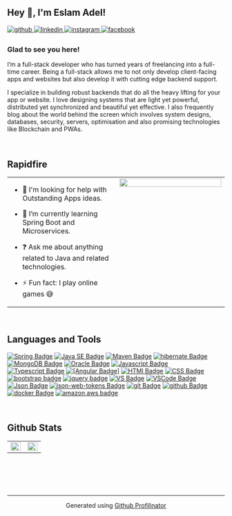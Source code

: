 ## Hey 👋, I'm Eslam Adel!  
  

<a href="https://github.com/EslamA99" target="_blank">
<img src=https://img.shields.io/badge/github-%2324292e.svg?&style=for-the-badge&logo=github&logoColor=white alt=github style="margin-bottom: 5px;" />
</a>
<a href="https://linkedin.com/in/eslama99" target="_blank">
<img src=https://img.shields.io/badge/linkedin-%231E77B5.svg?&style=for-the-badge&logo=linkedin&logoColor=white alt=linkedin style="margin-bottom: 5px;" />
</a>
<a href="https://instagram.com/eslamadelahlawy/" target="_blank">
<img src=https://img.shields.io/badge/instagram-%23000000.svg?&style=for-the-badge&logo=instagram&logoColor=white alt=instagram style="margin-bottom: 5px;" />
</a>
<a href="https://www.facebook.com/AhlaaWaay" target="_blank">
<img src=https://img.shields.io/badge/facebook-%232E87FB.svg?&style=for-the-badge&logo=facebook&logoColor=white alt=facebook style="margin-bottom: 5px;" />
</a>  
  



### Glad to see you here!  
I’m a full-stack developer who has turned years of freelancing into a full-time career. Being a full-stack allows me to not only develop client-facing apps and websites but also develop it with cutting edge backend support.

I specialize in building robust backends that do all the heavy lifting for your app or website. I love designing systems that are light yet powerful, distributed yet synchronized and beautiful yet effective. I also frequently blog about the world behind the screen which involves system designs, databases, security, servers, optimisation and also promising technologies like Blockchain and PWAs.  
  

<br/>  


## Rapidfire  
<table><tr><td valign="top" width="50%">

- 🤔 I'm looking for help with Outstanding Apps ideas.  
  

- 🌱 I’m currently learning Spring Boot and Microservices.  
  

- ❓ Ask me about anything related to Java and related technologies.  
  

- ⚡ Fun fact: I play online games 😅  


</td><td valign="top" width="50%">

<div align="right">
<img src="https://rishavanand.github.io/static/images/greetings.gif" align="right" style="width: 100%" />
</div>  


</td></tr></table>  

<br/>  
 
 ## Languages and Tools  
<p data-sourcepos="25:1-54:143" dir="auto"><a href="https://spring.io/" rel="nofollow"><img src="https://camo.githubusercontent.com/0e1c9fe6f35e00d4bb2db410916bf670c9f64cb35ef2292cbb083962db61c22f/68747470733a2f2f696d672e736869656c64732e696f2f62616467652f737072696e672d3644423333463f7374796c653d666c6174266c6162656c436f6c6f723d364442333346266c6f676f3d737072696e67266c6f676f436f6c6f723d7768697465" alt="Spring Badge" data-canonical-src="https://img.shields.io/badge/spring-6DB33F?style=flat&amp;labelColor=6DB33F&amp;logo=spring&amp;logoColor=white" style="max-width: 100%;"></a>
<a href="https://www.oracle.com/java/" rel="nofollow"><img src="https://camo.githubusercontent.com/f9258c4c56614e4ab876e934b5b8a812880bdab2a0d738fcb8fc7f5ec989f56d/68747470733a2f2f696d672e736869656c64732e696f2f62616467652f6a6176612d3030373339363f7374796c653d666c6174266c6162656c436f6c6f723d303037333936266c6f676f3d4a617661266c6f676f436f6c6f723d7768697465" alt="Java SE Badge" data-canonical-src="https://img.shields.io/badge/java-007396?style=flat&amp;labelColor=007396&amp;logo=Java&amp;logoColor=white" style="max-width: 100%;"></a>
<a href="https://www.apache.org/" rel="nofollow"><img src="https://camo.githubusercontent.com/659726f90baa1641485dbf6ab3c5e6685f168b8ea0914b9b05ca0d56fb484d90/68747470733a2f2f696d672e736869656c64732e696f2f62616467652f4d6176656e2d4337314133363f7374796c653d666c6174266c6162656c436f6c6f723d433731413336266c6f676f3d617061636865266c6f676f436f6c6f723d7768697465" alt="Maven Badge" data-canonical-src="https://img.shields.io/badge/Maven-C71A36?style=flat&amp;labelColor=C71A36&amp;logo=apache&amp;logoColor=white" style="max-width: 100%;"></a>
<a href="http://hibernate.org/" rel="nofollow"><img src="https://camo.githubusercontent.com/aa512c8f1c7d896bfcce2c2c32922d9268237ee9a7b1110a449778bfe315b6ff/68747470733a2f2f696d672e736869656c64732e696f2f62616467652f48696265726e6174652d3539363636433f7374796c653d666c6174266c6162656c436f6c6f723d353936363643266c6f676f3d68696265726e617465266c6f676f436f6c6f723d7768697465" alt="hibernate Badge" data-canonical-src="https://img.shields.io/badge/Hibernate-59666C?style=flat&amp;labelColor=59666C&amp;logo=hibernate&amp;logoColor=white" style="max-width: 100%;"></a>
<a href="https://www.mongodb.com/" rel="nofollow"><img src="https://camo.githubusercontent.com/1936f5a2d134890d6267f3e97f4ad86973368453eb0b7832d260bba0687ce41f/68747470733a2f2f696d672e736869656c64732e696f2f62616467652f4d6f6e676f44422d3437413234383f7374796c653d666c6174266c6162656c436f6c6f723d343741323438266c6f676f3d4d6f6e676f4442266c6f676f436f6c6f723d7768697465" alt="MongoDB Badge" data-canonical-src="https://img.shields.io/badge/MongoDB-47A248?style=flat&amp;labelColor=47A248&amp;logo=MongoDB&amp;logoColor=white" style="max-width: 100%;"></a>
<a href="https://www.oracle.com/database/" rel="nofollow"><img src="https://camo.githubusercontent.com/7575c946ed74ecb8881e6cfd7462366ccbef42121840e5e56c05d67abdab390a/68747470733a2f2f696d672e736869656c64732e696f2f62616467652f6f7261636c652d4337314133363f7374796c653d666c6174266c6162656c436f6c6f723d433731413336266c6f676f3d6f7261636c65266c6f676f436f6c6f723d7768697465" alt="Oracle Badge" data-canonical-src="https://img.shields.io/badge/oracle-C71A36?style=flat&amp;labelColor=C71A36&amp;logo=oracle&amp;logoColor=white" style="max-width: 100%;"></a>
<a href="https://www.javascript.com/" rel="nofollow"><img src="https://camo.githubusercontent.com/433e3164550e71967db81eb1ae067dbfbfb5664beac3aa44815151f98a561100/68747470733a2f2f696d672e736869656c64732e696f2f62616467652f6a6176617363726970742d4637444631453f7374796c653d666c6174266c6162656c436f6c6f723d463744463145266c6f676f3d6a617661736372697074266c6f676f436f6c6f723d7768697465" alt="Javascript Badge" data-canonical-src="https://img.shields.io/badge/javascript-F7DF1E?style=flat&amp;labelColor=F7DF1E&amp;logo=javascript&amp;logoColor=white" style="max-width: 100%;"></a>
<a href="https://www.typescriptlang.org/" rel="nofollow"><img src="https://camo.githubusercontent.com/de395167a897234d9e372c504324837908b19b810e0a89d797b1a97c2ff10a41/68747470733a2f2f696d672e736869656c64732e696f2f62616467652f747970657363726970742d3331373843363f7374796c653d666c6174266c6162656c436f6c6f723d333137384336266c6f676f3d74797065736372697074266c6f676f436f6c6f723d7768697465" alt="Typescript Badge" data-canonical-src="https://img.shields.io/badge/typescript-3178C6?style=flat&amp;labelColor=3178C6&amp;logo=typescript&amp;logoColor=white" style="max-width: 100%;"></a>
<a href="https://angular.io/" rel="nofollow"><img src="https://camo.githubusercontent.com/1eab397de7b18dc78d0c4423f8ccc4fcea5b81a4613467bffcb5569cb4a69007/68747470733a2f2f696d672e736869656c64732e696f2f62616467652f616e67756c61722d4444303033313f7374796c653d666c6174266c6162656c436f6c6f723d444430303331266c6f676f3d616e67756c6172266c6f676f436f6c6f723d7768697465" alt="[Angular Badge]" data-canonical-src="https://img.shields.io/badge/angular-DD0031?style=flat&amp;labelColor=DD0031&amp;logo=angular&amp;logoColor=white" style="max-width: 100%;"></a>
<a href="https://developer.mozilla.org/en-US/docs/Learn/HTML/Introduction_to_HTML" rel="nofollow"><img src="https://camo.githubusercontent.com/b7cb07b4d98619e34fa83444c79f7da5d6befd375110dd393ecf59b2d6b94326/68747470733a2f2f696d672e736869656c64732e696f2f62616467652f48544d4c352d4533344632363f7374796c653d666c6174266c6162656c436f6c6f723d453334463236266c6f676f3d68746d6c35266c6f676f436f6c6f723d7768697465" alt="HTMl Badge" data-canonical-src="https://img.shields.io/badge/HTML5-E34F26?style=flat&amp;labelColor=E34F26&amp;logo=html5&amp;logoColor=white" style="max-width: 100%;"></a>
<a href="https://developer.mozilla.org/en-US/docs/Web/CSS/Reference" rel="nofollow"><img src="https://camo.githubusercontent.com/cdb33dfc432eae9731dd18ccffde8764be34f564e635af46756615f418c20338/68747470733a2f2f696d672e736869656c64732e696f2f62616467652f435353332d3135373242363f7374796c653d666c6174266c6162656c436f6c6f723d313537324236266c6f676f3d43535333266c6f676f436f6c6f723d7768697465" alt="CSS Badge" data-canonical-src="https://img.shields.io/badge/CSS3-1572B6?style=flat&amp;labelColor=1572B6&amp;logo=CSS3&amp;logoColor=white" style="max-width: 100%;"></a>
<a href="https://getbootstrap.com/" rel="nofollow"><img src="https://camo.githubusercontent.com/fbda1836bea8d65ba3b8f9ce02e08e902bf66c37e2648a70cf3758460a5e416e/68747470733a2f2f696d672e736869656c64732e696f2f62616467652f426f6f7473747261702d3739353242333f7374796c653d666c6174266c6162656c436f6c6f723d373935324233266c6f676f3d426f6f747374726170266c6f676f436f6c6f723d7768697465" alt="bootstrap badge" data-canonical-src="https://img.shields.io/badge/Bootstrap-7952B3?style=flat&amp;labelColor=7952B3&amp;logo=Bootstrap&amp;logoColor=white" style="max-width: 100%;"></a>
<a href="https://jquery.com/" rel="nofollow"><img src="https://camo.githubusercontent.com/fd82036687d9f3101b5a68ee5f782c875a7eff00a9ffa3b8d3708be8a5746cbf/68747470733a2f2f696d672e736869656c64732e696f2f62616467652f6a71756572792d3037363941443f7374796c653d666c6174266c6162656c436f6c6f723d303736394144266c6f676f3d6a7175657279266c6f676f436f6c6f723d7768697465" alt="jquery badge" data-canonical-src="https://img.shields.io/badge/jquery-0769AD?style=flat&amp;labelColor=0769AD&amp;logo=jquery&amp;logoColor=white" style="max-width: 100%;"></a>
<a href="https://visualstudio.microsoft.com/" rel="nofollow"><img src="https://camo.githubusercontent.com/6377f5d65b8f495af1f523b6eda750f701579c9a38e486062d821123f0330237/68747470733a2f2f696d672e736869656c64732e696f2f62616467652f56697375616c25323053747564696f2d3543324439313f7374796c653d666c6174266c6162656c436f6c6f723d354332443931266c6f676f3d56697375616c25323053747564696f266c6f676f436f6c6f723d7768697465" alt="VS Badge" data-canonical-src="https://img.shields.io/badge/Visual%20Studio-5C2D91?style=flat&amp;labelColor=5C2D91&amp;logo=Visual%20Studio&amp;logoColor=white" style="max-width: 100%;"></a>
<a href="#"><img src="https://camo.githubusercontent.com/aba488362a8304eb5816a863e38bdfbe17aec84df35296ac40e1128ab29bde01/68747470733a2f2f696d672e736869656c64732e696f2f62616467652f7673253230636f64652d3030374143433f7374796c653d666c6174266c6162656c436f6c6f723d303037414343266c6f676f3d56697375616c25323053747564696f253230436f6465266c6f676f436f6c6f723d7768697465" alt="VSCode Badge" data-canonical-src="https://img.shields.io/badge/vs%20code-007ACC?style=flat&amp;labelColor=007ACC&amp;logo=Visual%20Studio%20Code&amp;logoColor=white" style="max-width: 100%;"></a>
<a href="#"><img src="https://camo.githubusercontent.com/be4419fee5cda19f6930c7e23dd0039f48795ef3ace6856fdc6e07cad8332be6/68747470733a2f2f696d672e736869656c64732e696f2f62616467652f4a736f6e2d3030303030303f7374796c653d666c6174266c6162656c436f6c6f723d303030303030266c6f676f3d4a736f6e266c6f676f436f6c6f723d7768697465" alt="Json Badge" data-canonical-src="https://img.shields.io/badge/Json-000000?style=flat&amp;labelColor=000000&amp;logo=Json&amp;logoColor=white" style="max-width: 100%;"></a>
<a href="#"><img src="https://camo.githubusercontent.com/eb63ddff3d1201f1e799ec8e8a6b670a20d870cc254eb60b188a17c2e9ee9ef3/68747470733a2f2f696d672e736869656c64732e696f2f62616467652f4a736f6e576562546f6b656e732d3030303030303f7374796c653d666c6174266c6162656c436f6c6f723d303030303030266c6f676f3d6a736f6e2d7765622d746f6b656e73266c6f676f436f6c6f723d7768697465" alt="json-web-tokens Badge" data-canonical-src="https://img.shields.io/badge/JsonWebTokens-000000?style=flat&amp;labelColor=000000&amp;logo=json-web-tokens&amp;logoColor=white" style="max-width: 100%;"></a>
<a href="https://code.visualstudio.com/" rel="nofollow"><img src="https://camo.githubusercontent.com/93d7aa29fd7ed8d56ea1de3188d5f6fd719571d6509a62166cba8fef3ea6e274/68747470733a2f2f696d672e736869656c64732e696f2f62616467652f6769742d4630353033323f7374796c653d666c6174266c6162656c436f6c6f723d463035303332266c6f676f3d676974266c6f676f436f6c6f723d7768697465" alt="git Badge" data-canonical-src="https://img.shields.io/badge/git-F05032?style=flat&amp;labelColor=F05032&amp;logo=git&amp;logoColor=white" style="max-width: 100%;"></a>
<a href="#"><img src="https://camo.githubusercontent.com/f4e4773a89a257b07114ad336995dde1beeb27482affe9c6425a032b0d23637f/68747470733a2f2f696d672e736869656c64732e696f2f62616467652f4769744875622d3138313731373f7374796c653d666c6174266c6162656c436f6c6f723d313831373137266c6f676f3d476974487562266c6f676f436f6c6f723d7768697465" alt="github Badge" data-canonical-src="https://img.shields.io/badge/GitHub-181717?style=flat&amp;labelColor=181717&amp;logo=GitHub&amp;logoColor=white" style="max-width: 100%;"></a>
<a href="https://www.docker.com/" rel="nofollow"><img src="https://camo.githubusercontent.com/8a290b84d06a5dbde4bf0eeecba11ad088f65437382fa18268ee7212059f0f7b/68747470733a2f2f696d672e736869656c64732e696f2f62616467652f646f636b65722d3234393645443f7374796c653d666c6174266c6162656c436f6c6f723d323439364544266c6f676f3d646f636b6572266c6f676f436f6c6f723d7768697465" alt="docker Badge" data-canonical-src="https://img.shields.io/badge/docker-2496ED?style=flat&amp;labelColor=2496ED&amp;logo=docker&amp;logoColor=white" style="max-width: 100%;"></a>
<a href="https://www.amazon.com/" rel="nofollow"><img src="https://camo.githubusercontent.com/beab0b3604ef8303d0cd8f37619c696ea336c7d95b2c6c84f730d77b3a64164d/68747470733a2f2f696d672e736869656c64732e696f2f62616467652f616d617a6f6e6177732d3233324633453f7374796c653d666c6174266c6162656c436f6c6f723d323332463345266c6f676f3d616d617a6f6e266c6f676f436f6c6f723d7768697465" alt="amazon aws badge" data-canonical-src="https://img.shields.io/badge/amazonaws-232F3E?style=flat&amp;labelColor=232F3E&amp;logo=amazon&amp;logoColor=white" style="max-width: 100%;"></a>
</p> 

<br/>  

## Github Stats  
<table><tr><td valign="top" width="50%">

<img src="https://github-readme-stats.vercel.app/api?username=EslamA99&show_icons=true&count_private=true&hide_border=true" align="left" style="width: 100%" />

</td><td valign="top" width="50%">

<div align="right"><img src="https://github-readme-stats.vercel.app/api/top-langs/?username=EslamA99&hide_border=true&layout=compact" align="right" style="width: 100%" /></div>

</td></tr></table>  

<br/>  

  

<br/>  

  

<br/>  


<br />

----
<div align="center">Generated using <a href="https://profilinator.rishav.dev/" target="_blank">Github Profilinator</a></div>
